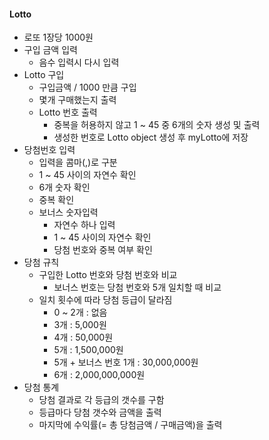 #### Lotto
- 로또 1장당 1000원
- 구입 금액 입력
  - 음수 입력시 다시 입력
- Lotto 구입
  - 구입금액 / 1000 만큼 구입
  - 몇개 구매했는지 출력
  - Lotto 번호 출력
    - 중복을 허용하지 않고 1 ~ 45 중 6개의 숫자 생성 및 출력
    - 생성한 번호로 Lotto object 생성 후 myLotto에 저장
- 당첨번호 입력
  - 입력을 콤마(,)로 구분
  - 1 ~ 45 사이의 자연수 확인
  - 6개 숫자 확인
  - 중복 확인
  - 보너스 숫자입력
    - 자연수 하나 입력
    - 1 ~ 45 사이의 자연수 확인
    - 당첨 번호와 중복 여부 확인
- 당첨 규칙
  - 구입한 Lotto 번호와 당첨 번호와 비교
    - 보너스 번호는 당첨 번호와 5개 일치할 때 비교
  - 일치 횟수에 따라 당첨 등급이 달라짐
    - 0 ~ 2개 : 없음
    - 3개 : 5,000원
    - 4개 : 50,000원
    - 5개 : 1,500,000원
    - 5개 + 보너스 번호 1개 : 30,000,000원
    - 6개 : 2,000,000,000원
- 당첨 통계
  - 당첨 결과로 각 등급의 갯수를 구함
  - 등급마다 당첨 갯수와 금액을 출력
  - 마지막에 수익률(= 총 당첨금액 / 구매금액)을 출력